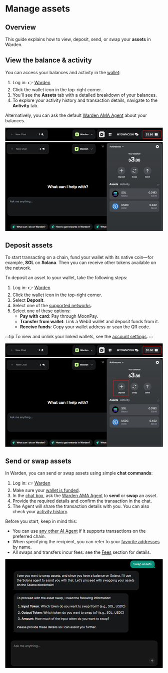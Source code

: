 ﻿---
sidebar_position: 5
---

# Manage assets

## Overview

This guide explains how to view, deposit, send, or swap your **assets** in Warden.

## View the balance & activity

You can access your balances and activity in the [wallet](manage-your-wallet):

1. Log in: 👉 [Warden](https://app.wardenprotocol.org)
2. Click the wallet icon in the top-right corner.
3. You'll see the **Assets** tab with a detailed breakdown of your balances.
4. To explore your activity history and transaction details, navigate to the **Activity** tab.

Alternatively, you can ask the default [Warden AMA Agent](explore-ai-agents#warden-ama-agent) about your balances.

![Access your wallet in Warden](../../static/img/warden-app/manage-your-wallet-1.png)
![View your balance and activity in Warden](../../static/img/warden-app/manage-your-wallet-2.png)

## Deposit assets

To start transacting on a chain, fund your wallet with its native coin—for example, **SOL** on **Solana**. Then you can receive other tokens available on the network.

To deposit an asset to your wallet, take the following steps:

1. Log in: 👉 [Warden](https://app.wardenprotocol.org)
2. Click the wallet icon in the top-right corner.
3. Select **Deposit**.
4. Select one of the [supported networks](/#supported-networks).
5. Select one of these options:
   - **Pay with card**: Pay through MoonPay.
   - **Transfer from wallet**: Link a Web3 wallet and deposit funds from it. 
   - **Receive funds**: Copy your wallet address or scan the QR code.

:::tip
To view and unlink your linked wallets, see the [account settings](manage-your-wallet#configure-the-wallet).
:::

![Access your wallet in Warden](../../static/img/warden-app/manage-your-wallet-1.png)
![Deposit assets in Warden](../../static/img/warden-app/manage-assets-1.png)

## Send or swap assets

In Warden, you can send or swap assets using simple **chat commands**:

1. Log in: 👉 [Warden](https://app.wardenprotocol.org)
2. Make sure your [wallet is funded](#deposit-assets).
3. In the [chat box](use-the-chat), ask the [Warden AMA Agent](explore-ai-agents#warden-ama-agent) to **send** or **swap** an asset.
4. Provide the required details and confirm the transaction in the chat.
5. The Agent will share the transaction details with you. You can also check your [activity history](#view-the-balance--activity).

Before you start, keep in mind this:

- You can use [any other AI Agent](explore-ai-agents#uniswap-trading-api) if it supports transactions on the preferred chain. 
- When specifying the recipient, you can refer to your [favorite addresses](manage-your-wallet#configure-the-wallet) by name.
- All swaps and transfers incur fees: see the [Fees](fees) section for details.


![Send assets using the Warden AMA Agent](../../static/img/warden-app/manage-assets-2.png)
